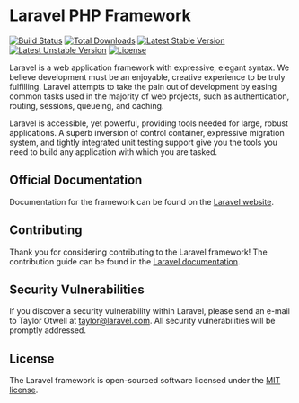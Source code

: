 # Laravel PHP Framework

[![Build Status](https://travis-ci.org/manelgavalda/todosBackend.svg?branch=master)](https://travis-ci.org/manelgavalda/todosBackend)
[![Total Downloads](https://poser.pugx.org/manelgavalda/todosBackend/d/total.svg)](https://packagist.org/packages/manelgavalda/todosBackend)
[![Latest Stable Version](https://poser.pugx.org/laravel/framework/v/stable.svg)](https://packagist.org/packages/manelgavalda/todosBackend)
[![Latest Unstable Version](https://poser.pugx.org/laravel/framework/v/unstable.svg)](https://packagist.org/packages/manelgavalda/todosBackend)
[![License](https://poser.pugx.org/laravel/framework/license.svg)](https://packagist.org/packages/manelgavalda/todosBackend)

Laravel is a web application framework with expressive, elegant syntax. We believe development must be an enjoyable, creative experience to be truly fulfilling. Laravel attempts to take the pain out of development by easing common tasks used in the majority of web projects, such as authentication, routing, sessions, queueing, and caching.

Laravel is accessible, yet powerful, providing tools needed for large, robust applications. A superb inversion of control container, expressive migration system, and tightly integrated unit testing support give you the tools you need to build any application with which you are tasked.

## Official Documentation

Documentation for the framework can be found on the [Laravel website](http://laravel.com/docs).

## Contributing

Thank you for considering contributing to the Laravel framework! The contribution guide can be found in the [Laravel documentation](http://laravel.com/docs/contributions).

## Security Vulnerabilities

If you discover a security vulnerability within Laravel, please send an e-mail to Taylor Otwell at taylor@laravel.com. All security vulnerabilities will be promptly addressed.

## License

The Laravel framework is open-sourced software licensed under the [MIT license](http://opensource.org/licenses/MIT).
